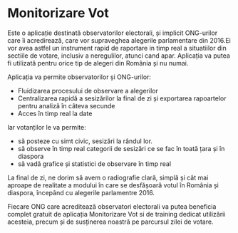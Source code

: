 # Monitorizare Vot


Este o aplicație destinată observatorilor electorali, și implicit ONG-urilor care îi acredirează, care vor supraveghea alegerile parlamentare din 2016.Ei vor avea astfel un instrument rapid de raportare in timp real a situatiilor din sectiile de votare, inclusiv a neregulilor, atunci cand apar. Aplicația va putea fi utilizată pentru orice tip de alegeri din România și nu numai.

Aplicația va permite observatorilor și ONG-urilor:

* Fluidizarea procesului de observare a alegerilor
* Centralizarea rapidă a sesizărilor la final de zi și exportarea rapoartelor pentru analiză în câteva secunde
* Acces în timp real la date

Iar votanților le va permite:

* să posteze cu simt civic, sesizări la rândul lor.
* să observe în timp real categorii de sesizări ce se fac în toată țara și în diaspora
* să vadă grafice și statistici de observare în timp real

La final de zi, ne dorim să avem o radiografie clară, simplă și cât mai aproape de realitate a modului în care se desfășoară votul în România și diaspora, începând cu alegerile parlamentre 2016.

Fiecare ONG care acreditează observatori electorali va putea beneficia complet gratuit de aplicația Monitorizare Vot si de training dedicat utilizării acesteia, precum și de susținerea noastră pe parcursul zilei de votare.
